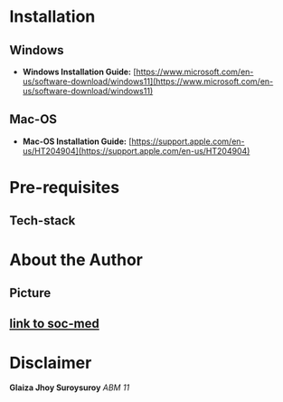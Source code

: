 # Installation
 ## Windows
 * **Windows Installation Guide:**
[https://www.microsoft.com/en-us/software-download/windows11](https://www.microsoft.com/en-us/software-download/windows11)

 ## Mac-OS
 * **Mac-OS Installation Guide:**
[https://support.apple.com/en-us/HT204904](https://support.apple.com/en-us/HT204904)

# Pre-requisites
 ## Tech-stack


# About the Author
 ## Picture
 ## [link to soc-med](https://www.facebook.com/profile.php?id=61558329915927)

# Disclaimer
 **Glaiza Jhoy Suroysuroy**
  _ABM 11_

